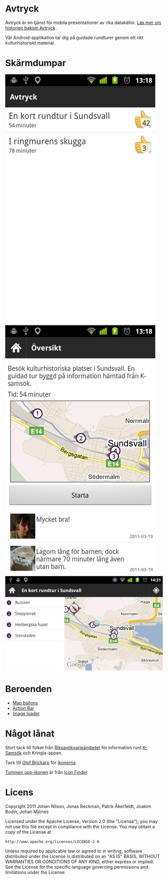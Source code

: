 Avtryck
=======

Avtryck är en tjänst för mobila presentationer av rika datakällor. 
[Läs mer om historien bakom Avtryck][aprojectweb] .

Vår Android-applikation tar dig på guidade rundturer genom ett rikt kulturhistoriskt material. 

[aprojectweb]: https://github.com/Avtryck/avtryck-projectweb

Skärmdumpar
===========

![Alt text](https://github.com/Avtryck/avtryck-projectweb/raw/master/appening/captures/7.png "Lista på vandringar")
![Alt text](https://github.com/Avtryck/avtryck-projectweb/raw/master/appening/captures/6.png "Vandringsöversikt")
![Alt text](https://github.com/Avtryck/avtryck-projectweb/raw/master/appening/captures/8.png "Vandringskarta landskapsläge")


Beroenden
=========
 * [Map ballons][mb]
 * [Action Bar][aab]
 * [Image loader][il]

[mb]: https://github.com/jgilfelt/android-mapviewballoons
[aab]: https://github.com/johannilsson/android-actionbar
[il]: http://code.google.com/p/libs-for-android/       

Något lånat
===========
Stort tack till folket från [Riksantikvarieämbetet][raa] för information runt [K-Samsök][ksamsok] och Kringla-appen.

Tack till [Olof Brickarp][coolof] för [ikonerna][cooloficon]. 

[Tummen upp-ikonen][thumbsup] är från [Icon Finder][iconfinder].

[ksamsok]: http://www.ksamsok.se/
[raa]: http://www.raa.se/
[coolof]: http://www.yay.se/
[cooloficon]: http://www.yay.se/2011/03/native-android-icons-vector-pack/
[thumbsup]: http://www.iconfinder.com/icondetails/64879/32/like_thumb_thumbs_up_up_vote_icon
[iconfinder]: http://www.iconfinder.com

Licens
======
Copyright 2011 Johan Nilson, Jonas Beckman, Patrik Åkerfeldt, Joakim Bodin, Johan Mjönes

Licensed under the Apache License, Version 2.0 (the "License");
you may not use this file except in compliance with the License.
You may obtain a copy of the License at

    http://www.apache.org/licenses/LICENSE-2.0

Unless required by applicable law or agreed to in writing, software
distributed under the License is distributed on an "AS IS" BASIS,
WITHOUT WARRANTIES OR CONDITIONS OF ANY KIND, either express or implied.
See the License for the specific language governing permissions and
limitations under the License.